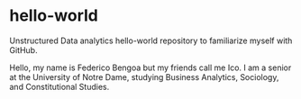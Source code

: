 # hello-world
Unstructured Data analytics hello-world repository to familiarize myself with GitHub.

Hello, my name is Federico Bengoa but my friends call me Ico. I am a senior at the University of Notre Dame, studying Business Analytics, Sociology, and Constitutional Studies. 
